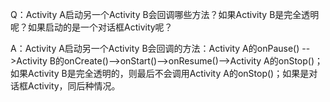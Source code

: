 Q：Activity A启动另一个Activity B会回调哪些方法？如果Activity B是完全透明呢？如果启动的是一个对话框Activity呢？


A：Activity A启动另一个Activity B会回调的方法：Activity A的onPause() -->Activity B的onCreate()-->onStart()-->onResume()-->Activity A的onStop()；如果Activity B是完全透明的，则最后不会调用Activity A的onStop()；如果是对话框Activity，同后种情况。

